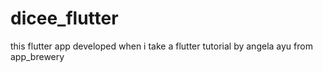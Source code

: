 # dicee_flutter
this flutter app developed when i take a flutter tutorial by angela ayu from app_brewery
